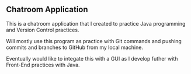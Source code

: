 ## Chatroom Application

This is a chatroom application that I created to practice Java programming and Version Control practices.

Will mostly use this program as practice with Git commands and pushing commits and branches to GitHub from my local machine. 

Eventually would like to integate this with a GUI as I develop futher with Front-End practices with Java.

